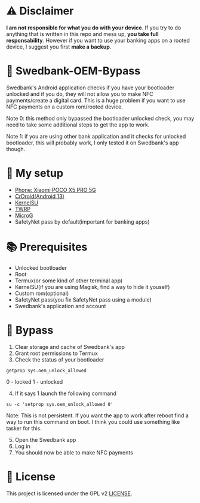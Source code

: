 # ⚠️ Disclaimer

**I am not responsible for what you do with your device**. If you try to do anything that is written in this repo and mess up, **you take full responsability**. However if you want to use your banking apps on a rooted device, I suggest you first **make a backup**.

# 🍁 Swedbank-OEM-Bypass

Swedbank's Android application checks if you have your bootloader unlocked and if you do, they will not allow you to make NFC payments/create a digital card. This is a huge problem if you want to use NFC payments on a custom rom/rooted device.

Note 0: this method only bypassed the bootloader unlocked check, you may need to take some additional steps to get the app to work.

Note 1: if you are using other bank application and it checks for unlocked bootloader, this will probably work, I only tested it on Swedbank's app though.

# 📱 My setup

* [Phone: Xiaomi POCO X5 PRO 5G](https://www.po.co/global/product/poco-x5-pro-5g/)
* [CrDroid(Android 13)](https://xdaforums.com/t/rom-14-0-redwood-crdroid-v10-1-official-19-01-2024.4603577/)
* [KernelSU](https://kernelsu.org/)
* [TWRP](https://twrp.me/)
* [MicroG](https://microg.org/)
* SafetyNet pass by default(important for banking apps)

# 📚 Prerequisites

* Unlocked bootloader
* Root
* Termux(or some kind of other terminal app)
* KernelSU(if you are using Magisk, find a way to hide it youself)
* Custom rom(optional)
* SafetyNet pass(you fix SafetyNet pass using a module)
* Swedbank's application and account

# 🎇 Bypass

1. Clear storage and cache of Swedbank's app
2. Grant root permissions to Termux
3. Check the status of your bootloader

`getprop sys.oem_unlock_allowed`

0 - locked
1 - unlocked

4. If it says 1 launch the following command

`su -c 'setprop sys.oem_unlock_allowed 0'`

Note: This is not persistent. If you want the app to work after reboot find a way to run this command on boot. I think you could use something like tasker for this.

5. Open the Swedbank app
6. Log in
7. You should now be able to make NFC payments

# 📜 License

This project is licensed under the GPL v2 [LICENSE](LICENSE).
